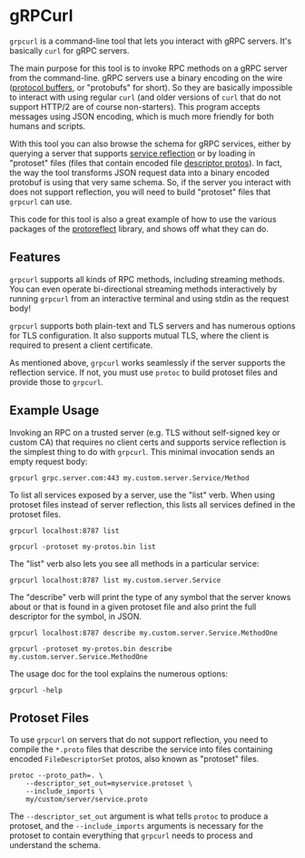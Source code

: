 # gRPCurl
`grpcurl` is a command-line tool that lets you interact with gRPC servers. It's
basically `curl` for gRPC servers.

The main purpose for this tool is to invoke RPC methods on a gRPC server from the
command-line. gRPC servers use a binary encoding on the wire
([protocol buffers](https://developers.google.com/protocol-buffers/), or "protobufs"
for short). So they are basically impossible to interact with using regular `curl`
(and older versions of `curl` that do not support HTTP/2 are of course non-starters).
This program accepts messages using JSON encoding, which is much more friendly for both
humans and scripts.

With this tool you can also browse the schema for gRPC services, either by querying
a server that supports [service reflection](https://github.com/grpc/grpc/blob/master/src/proto/grpc/reflection/v1alpha/reflection.proto)
or by loading in "protoset" files (files that contain encoded file
[descriptor protos](https://github.com/google/protobuf/blob/master/src/google/protobuf/descriptor.proto)).
In fact, the way the tool transforms JSON request data into a binary encoded protobuf
is using that very same schema. So, if the server you interact with does not support
reflection, you will need to build "protoset" files that `grpcurl` can use.

This code for this tool is also a great example of how to use the various packages of
the [protoreflect](https://godoc.org/github.com/jhump/protoreflect) library, and shows
off what they can do.

## Features
`grpcurl` supports all kinds of RPC methods, including streaming methods. You can even
operate bi-directional streaming methods interactively by running `grpcurl` from an
interactive terminal and using stdin as the request body!

`grpcurl` supports both plain-text and TLS servers and has numerous options for TLS
configuration. It also supports mutual TLS, where the client is required to present a
client certificate.

As mentioned above, `grpcurl` works seamlessly if the server supports the reflection
service. If not, you must use `protoc` to build protoset files and provide those to
`grpcurl`.

## Example Usage
Invoking an RPC on a trusted server (e.g. TLS without self-signed key or custom CA)
that requires no client certs and supports service reflection is the simplest thing to
do with `grpcurl`. This minimal invocation sends an empty request body:
```
grpcurl grpc.server.com:443 my.custom.server.Service/Method
```

To list all services exposed by a server, use the "list" verb. When using protoset files
instead of server reflection, this lists all services defined in the protoset files.
```
grpcurl localhost:8787 list

grpcurl -protoset my-protos.bin list
```

The "list" verb also lets you see all methods in a particular service:
```
grpcurl localhost:8787 list my.custom.server.Service
```

The "describe" verb will print the type of any symbol that the server knows about
or that is found in a given protoset file and also print the full descriptor for the
symbol, in JSON.
```
grpcurl localhost:8787 describe my.custom.server.Service.MethodOne

grpcurl -protoset my-protos.bin describe my.custom.server.Service.MethodOne
```

The usage doc for the tool explains the numerous options:
```
grpcurl -help
```

## Protoset Files
To use `grpcurl` on servers that do not support reflection, you need to compile the
`*.proto` files that describe the service into files containing encoded
`FileDescriptorSet` protos, also known as "protoset" files.

```
protoc --proto_path=. \
    --descriptor_set_out=myservice.protoset \
    --include_imports \
    my/custom/server/service.proto
```

The `--descriptor_set_out` argument is what tells `protoc` to produce a protoset,
and the `--include_imports` arguments is necessary for the protoset to contain
everything that `grpcurl` needs to process and understand the schema.
